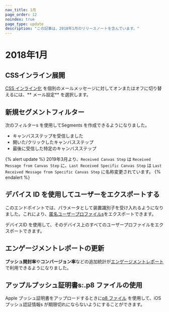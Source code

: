 ```yaml
---
nav_title: 1月
page_order: 12
noindex: true
page_type: update
description: "この記事は、2018年1月のリリースノートを含んでいます。"
---
```

# 2018年1月

## CSSインライン展開

[ CSS インライン化]({{site.baseurl}}/user_guide/message_building_by_channel/email/css_inline/#css-inlining) を個別のメールメッセージに対してオンまたはオフに切り替えるには、** メール設定** を選択します。

## 新規セグメントフィルター

次のフィルターs を使用してSegments を作成できるようになりました。
- キャンバスステップを受信しました
- 開いた/クリックしたキャンバスステップ
- 最後に受信した特定のキャンバスステップ

{% alert update %}
2019年3月より、`Received Canvas Step` は `Received Message from Canvas Step` に、`Last Received Specific Canvas Step` は `Last Received Message from Specific Canvas Step` に名称変更されています。
{% endalert %}

## デバイス ID を使用してユーザーをエクスポートする

このエンドポイントでは、パラメータとして装置識別子を受け入れるようになりました。これにより、[匿名ユーザープロファイルs]({{site.baseurl}}/developer_guide/rest_api/export/#users-by-identifier-endpoint)をエクスポートできます。

デバイスID を使用して、そのデバイス上のすべてのユーザープロファイルをエクスポートできます。

## エンゲージメントレポートの更新

**プッシュ開封率**や**コンバージョン率**などの追加統計が[エンゲージメントレポート]({{site.baseurl}}/user_guide/data_and_analytics/reporting/engagement_reports/#engagement-reports)で利用できるようになりました。

## アップルプッシュ証明書s:.p8 ファイルの使用

Apple プッシュ証明書をアップロードするときに[p8 ファイル]({{site.baseurl}}/developer_guide/platform_integration_guides/swift/push_notifications/integration/#recommended-option-using-a-p8-file-authentication-tokens) を使用して、iOS プッシュ認証情報s が期限切れにならないようにすることができます。


